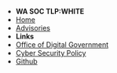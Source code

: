 
- **WA SOC TLP:WHITE**
- [Home](/)
- [Advisories](/advisories.md)
- **Links**
- [Office of Digital Government](https://www.wa.gov.au/organisation/department-of-the-premier-and-cabinet/office-of-digital-government)
- [Cyber Security Policy](https://www.wa.gov.au/government/publications/wa-government-cyber-security-policy)
- [Github](https://github.com/wagov)